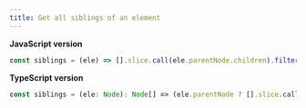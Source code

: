 ```yaml
---
title: Get all siblings of an element
---
```


**JavaScript version**

```js
const siblings = (ele) => [].slice.call(ele.parentNode.children).filter((child) => child !== ele);
```

**TypeScript version**

```js
const siblings = (ele: Node): Node[] => (ele.parentNode ? [].slice.call(ele.parentNode.children).filter((child) => child !== ele) : []);
```
